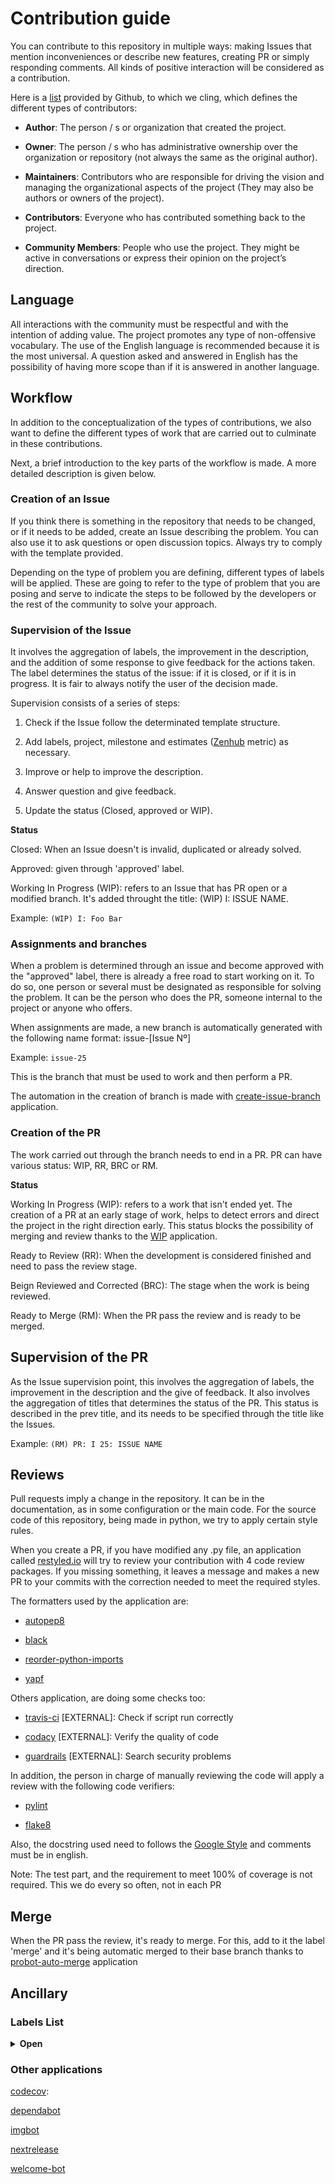 # Contribution guide

You can contribute to this repository in multiple ways: making Issues that mention inconveniences or describe new
features, creating PR or simply responding comments. All kinds of positive interaction will be considered as a
contribution.

Here is a [list][contribution-list] provided by Github, to which we cling, which defines the different types of contributors:

- **Author**: The person / s or organization that created the project.

- **Owner**: The person / s who has administrative ownership over the organization or repository (not always the same
as the original author).

 - **Maintainers**: Contributors who are responsible for driving the vision and managing the organizational aspects of
 the project (They may also be authors or owners of the project).

 - **Contributors**: Everyone who has contributed something back to the project.

 - **Community Members**: People who use the project. They might be active in conversations or express their opinion on
 the project’s direction.

## Language

All interactions with the community must be respectful and with the intention of adding value. The project promotes any
type of non-offensive vocabulary. The use of the English language is recommended because it is the most universal.
A question asked and answered in English has the possibility of having more scope than if it is answered in another
language.

## Workflow

In addition to the conceptualization of the types of contributions, we also want to define the different types of work
that are carried out to culminate in these contributions.

Next, a brief introduction to the key parts of the workflow is made. A more detailed description is given below.

### Creation of an Issue

If you think there is something in the repository that needs to be changed, or if it needs to be added, create an Issue
describing the problem.
You can also use it to ask questions or open discussion topics.
Always try to comply with the template provided.

Depending on the type of problem you are defining, different types of labels will be applied. These are going to refer
to the type of problem that you are posing and serve to indicate the steps to be followed by the developers or the rest
of the community to solve your approach.

### Supervision of the Issue

It involves the aggregation of labels, the improvement in the description, and the addition of some response to give
feedback for the actions taken.
The label determines the status of the issue: if it is closed, or if it is in progress.
It is fair to always notify the user of the decision made.

Supervision consists of a series of steps:

1. Check if the Issue follow the determinated template structure.

2. Add labels, project, milestone and estimates ([Zenhub][zenhub] metric) as necessary.

3. Improve or help to improve the description.

4. Answer question and give feedback.

5. Update the status (Closed, approved or WIP).

**Status**

Closed: When an Issue doesn't is invalid, duplicated or already solved.

Approved: given through 'approved' label.

Working In Progress (WIP): refers to an Issue that has PR open or a modified branch.
It's added throught the title: (WIP) I: ISSUE NAME.

Example: `(WIP) I: Foo Bar`

### Assignments and branches

When a problem is determined through an issue and become approved with the "approved" label, there is already a free
road to start working on it.
To do so, one person or several must be designated as responsible for solving the problem. It can be the person who
does the PR, someone internal to the project or anyone who offers.

When assignments are made, a new branch is automatically generated with the following name format: issue-[Issue Nº]

Example: `issue-25`

This is the branch that must be used to work and then perform a PR.

The automation in the creation of branch is made with [create-issue-branch][create-issue-branch] application.

### Creation of the PR

The work carried out through the branch needs to end in a PR.
PR can have various status: WIP, RR, BRC or RM.

**Status**

Working In Progress (WIP): refers to a work that isn't ended yet.
The creation of a PR at an early stage of work, helps to detect errors and direct the project in the right direction
early. This status blocks the possibility of merging and review thanks to the [WIP][wip] application.

Ready to Review (RR): When the development is considered finished and need to pass the review stage.

Beign Reviewed and Corrected (BRC): The stage when the work is being reviewed.

Ready to Merge (RM): When the PR pass the review and is ready to be merged.

## Supervision of the PR

As the Issue supervision point, this involves the aggregation of labels, the improvement in the description and
the give of feedback. It also involves the aggregation of titles that determines the status of the PR.
This status is described in the prev title, and its needs to be specified through the title like the Issues.

Example: `(RM) PR: I 25: ISSUE NAME`

## Reviews

Pull requests imply a change in the repository. It can be in the documentation, as in some configuration or the main
code. For the source code of this repository, being made in python, we try to apply certain style rules.

When you create a PR, if you have modified any .py file, an application called [restyled.io][restyled-io] will try to review your
contribution with 4 code review packages. If you missing something, it leaves a message and makes a new PR to your
commits with the correction needed to meet the required styles.

The formatters used by the application are:

- [autopep8][autopep8]

- [black][black]

- [reorder-python-imports][reorder-python-imports]

- [yapf][yapf]

Others application, are doing some checks too:

- [travis-ci][travis-ci] [EXTERNAL]: Check if script run correctly

- [codacy][codacy] [EXTERNAL]: Verify the quality of code

- [guardrails][guardrails] [EXTERNAL]: Search security problems

In addition, the person in charge of manually reviewing the code will apply a review with the following code verifiers:

- [pylint][pylint]

- [flake8][flake8]

Also, the docstring used need to follows the [Google Style][google-python-style] and comments must be in english.

Note: The test part, and the requirement to meet 100% of coverage is not required. This we do every so often, not in
each PR

## Merge

When the PR pass the review, it's ready to merge.
For this, add to it the label 'merge' and it's being automatic merged to their base branch thanks to
[probot-auto-merge][probot-auto-merge] application

## Ancillary

### Labels List

<details>

<summary><b>Open</b></summary>

>
> #### Status
> 
> Color: ![#cfcfcf][color_1]
> 
> Issues:
> 
> - approved: Can work on it
> 
> PR:
> 
> - don't merge: Don't merge the PR
> 
> - merge: Merge the PR
>

>
> #### High priority
> 
> Color: ![#000000][color_2]
> 
> - bug: Something doesn't work as expected
> 
> - security: Security issue
> 
> - master: Something that occurs in master branch
>

>
> #### Comunity
> 
> Color: ![#0366d6][color_3]
> 
> - discusion: Debate about something
> 
> - question: Question
> 
> - good first issue: To attract new contributors
> 
> - help wanted: Help is needed or to attract new contributors
>

>
> #### Type
>
> Color: ![#d11f5a][color_4]
>
> - dependencies: Update a dependency
>
> - documentation: Documentation development
>
> - enhancement: New feature
>
> - fix: Something need to be fixed or improved
>
> - review: Proposes analysis
>

>
> #### Special
> 
> Color: ![#94e582][color_5]
> 
> - hacktoberfest: https://hacktoberfest.digitalocean.com/
>

</details>

### Other applications

[codecov][codecov]:

[dependabot][dependabot]

[imgbot][imgbot]

[nextrelease][nextrelease]

[welcome-bot][welcome-bot]


[codecov]: https://codecov.io/gh/lucasvazq/cushead
[dependabot]: https://dependabot.com/
[imgbot]: https://imgbot.net/
[nextrelease]: https://www.nextrelease.io/
[welcome-bot]: https://probot.github.io/apps/welcome/

[contribution-list]: https://opensource.guide/how-to-contribute/#anatomy-of-an-open-source-project

[restyled-io]: https://restyled.io
[zenhub]: https://zenhub.com
[create-issue-branch]: https://github.com/robvanderleek/create-issue-branch
[wip]: https://github.com/marketplace/wip
[probot-auto-merge]: https://github.com/apps/probot-auto-merge

[autopep8]: https://github.com/hhatto/autopep8
[black]: https://github.com/psf/black
[reorder-python-imports]: https://github.com/asottile/reorder_python_imports
[yapf]: https://github.com/google/yapf

[travis-ci]: https://travis-ci.org/lucasvazq/cushead
[codacy]: https://app.codacy.com/manual/lucasvazq/cushead/dashboard
[guardrails]: https://www.guardrails.io/

[pylint]: https://www.pylint.org/
[flake8]: http://flake8.pycqa.org/en/latest/

[google-python-style]: http://google.github.io/styleguide/pyguide.html#38-comments-and-docstrings

[color_1]: https://placehold.it/15/cfcfcf/000000?text=+
[color_2]: https://placehold.it/15/000000/000000?text=+
[color_3]: https://placehold.it/15/0366d6/000000?text=+
[color_4]: https://placehold.it/15/d11f5a/000000?text=+
[color_5]: https://placehold.it/15/94e582/000000?text=+
